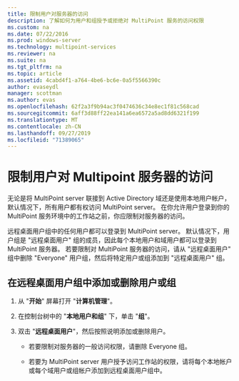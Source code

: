 ```yaml
---
title: 限制用户对服务器的访问
description: 了解如何为用户和组授予或拒绝对 MultiPoint 服务的访问权限
ms.custom: na
ms.date: 07/22/2016
ms.prod: windows-server
ms.technology: multipoint-services
ms.reviewer: na
ms.suite: na
ms.tgt_pltfrm: na
ms.topic: article
ms.assetid: 4cabd4f1-a764-4be6-bc6e-0a5f5566390c
author: evaseydl
manager: scottman
ms.author: evas
ms.openlocfilehash: 62f2a3f9b94ac3f0474636c34e8ec1f81c568cad
ms.sourcegitcommit: 6aff3d88ff22ea141a6ea6572a5ad8dd6321f199
ms.translationtype: MT
ms.contentlocale: zh-CN
ms.lasthandoff: 09/27/2019
ms.locfileid: "71389065"
---
```

# <a name="limit-users-access-to-the-multipoint-server"></a>限制用户对 Multipoint 服务器的访问
无论是将 MultiPoint server 联接到 Active Directory 域还是使用本地用户帐户，默认情况下，所有用户都有权访问 MultiPoint server。 在你允许用户登录到你的 MultiPoint 服务环境中的工作站之前，你应限制对服务器的访问。  
  
远程桌面用户组中的任何用户都可以登录到 MultiPoint server。 默认情况下，用户组是 "远程桌面用户" 组的成员，因此每个本地用户和域用户都可以登录到 MultiPoint 服务器。 若要限制对 MultiPoint 服务器的访问，请从 "远程桌面用户" 组中删除 "Everyone" 用户组，然后将特定用户或组添加到 "远程桌面用户" 组。  
  
## <a name="add-or-remove-users-or-groups-to-the-remote-desktop-users-group"></a>在远程桌面用户组中添加或删除用户或组  
  
1.  从 "**开始**" 屏幕打开 "**计算机管理**"。  
  
2.  在控制台树中的 "**本地用户和组**" 下，单击 "**组**"。  
  
3.  双击 "**远程桌面用户**"，然后按照说明添加或删除用户。  
  
    -   若要限制对服务器的一般访问权限，请删除 Everyone 组。  
  
    -   若要为 MultiPoint server 用户授予访问工作站的权限，请将每个本地帐户或每个域用户或组帐户添加到远程桌面用户组中。  